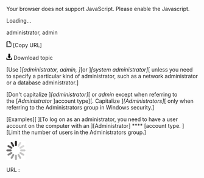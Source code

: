 Your browser does not support JavaScript. Please enable the Javascript.

Loading...

administrator, admin

![Copy URL](administrator-admin_files/Copy.png) [Copy URL]

![Download](administrator-admin_files/Download.png)
Download topic

[Use ]*[administrator, admin, ]*[or ]*[system administrator]*[ unless you need to specify a particular kind of administrator, such as a network administrator or a database administrator.]

[Don't capitalize ]*[administrator]*[ or *admin* except when referring to the [*Administrator* ]account type][. Capitalize ]*[Administrators]*[ only when referring to the Administrators group in Windows security.]

[Examples][
][To log on as an administrator, you need to have a user account on the computer with an ][Administrator] **** [account type. ]
[Limit the number of users in the Administrators group.]

![In progress](administrator-admin_files/activity-large.gif)

URL :


